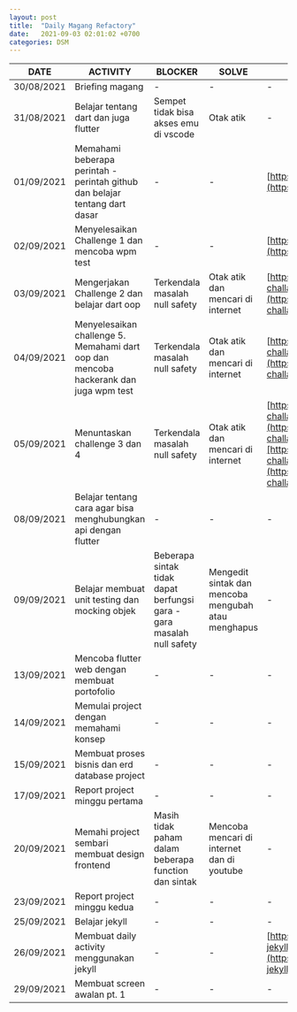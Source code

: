 ```yaml
---
layout: post
title:  "Daily Magang Refactory"
date:   2021-09-03 02:01:02 +0700
categories: DSM
---
```


| DATE | ACTIVITY | BLOCKER | SOLVE | REPOSITORY |
| --- | --- | --- | --- | --- |
| 30/08/2021 | Briefing magang | - | - | - |
| 31/08/2021 | Belajar tentang dart dan juga flutter | Sempet tidak bisa akses emu di vscode | Otak atik | - |
| 01/09/2021 | Memahami beberapa perintah -perintah github dan belajar tentang dart dasar | - | - | [https://github.com/RenPaijo](https://github.com/RenPaijo) |
| 02/09/2021 | Menyelesaikan Challenge 1 dan mencoba wpm test | - | - | [https://github.com/RenPaijo/Portfolio](https://github.com/RenPaijo/Portfolio) |
| 03/09/2021 | Mengerjakan Challenge 2 dan belajar dart oop | Terkendala masalah null safety | Otak atik dan mencari di internet | [https://github.com/RenPaijo/refactory-challanges-day-2](https://github.com/RenPaijo/refactory-challanges-day-2) |
| 04/09/2021 | Menyelesaikan challenge 5. Memahami dart oop dan mencoba hackerank dan juga wpm test | Terkendala masalah null safety | Otak atik dan mencari di internet | [https://github.com/RenPaijo/refactory-challanges-day-5](https://github.com/RenPaijo/refactory-challanges-day-5) |
| 05/09/2021 | Menuntaskan challenge 3 dan 4 | Terkendala masalah null safety | Otak atik dan mencari di internet | [https://github.com/RenPaijo/refactory-challanges-day-3](https://github.com/RenPaijo/refactory-challanges-day-3)~~[https://github.com/RenPaijo/refactory-challanges-day-4](https://github.com/RenPaijo/refactory-challanges-day-4) |
| 08/09/2021 | Belajar tentang cara agar bisa menghubungkan api dengan flutter | - | - | - |
| 09/09/2021 | Belajar membuat unit testing dan mocking objek | Beberapa sintak tidak dapat berfungsi gara - gara masalah null safety | Mengedit sintak dan mencoba mengubah atau menghapus | - |
| 13/09/2021 | Mencoba flutter web dengan membuat portofolio | - | - | - |
| 14/09/2021 | Memulai project dengan memahami konsep | - | - | - |
| 15/09/2021 | Membuat proses bisnis dan erd database project | - | - | - |
| 17/09/2021 | Report project minggu pertama | - | - | - |
| 20/09/2021 | Memahi project sembari membuat design frontend | Masih tidak paham dalam beberapa function dan sintak | Mencoba mencari di internet dan di youtube | - |
| 23/09/2021 | Report project minggu kedua | - | - | - |
| 25/09/2021 | Belajar jekyll | - | - | - |
| 26/09/2021 | Membuat daily activity menggunakan jekyll | - | - | [https://renpaijo.github.io/refactory-jekyll/](https://renpaijo.github.io/refactory-jekyll/) |
| 29/09/2021 | Membuat screen awalan pt. 1 | - | - | - |
